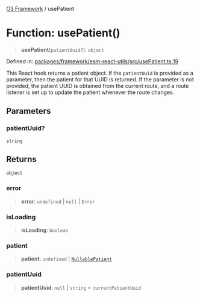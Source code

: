 [O3 Framework](../API.md) / usePatient

# Function: usePatient()

> **usePatient**(`patientUuid?`): `object`

Defined in: [packages/framework/esm-react-utils/src/usePatient.ts:19](https://github.com/openmrs/openmrs-esm-core/blob/85cde3ce59cd3d29230c98040a3f53525e808725/packages/framework/esm-react-utils/src/usePatient.ts#L19)

This React hook returns a patient object. If the `patientUuid` is provided
as a parameter, then the patient for that UUID is returned. If the parameter
is not provided, the patient UUID is obtained from the current route, and
a route listener is set up to update the patient whenever the route changes.

## Parameters

### patientUuid?

`string`

## Returns

`object`

### error

> **error**: `undefined` \| `null` \| `Error`

### isLoading

> **isLoading**: `boolean`

### patient

> **patient**: `undefined` \| [`NullablePatient`](../type-aliases/NullablePatient.md)

### patientUuid

> **patientUuid**: `null` \| `string` = `currentPatientUuid`
